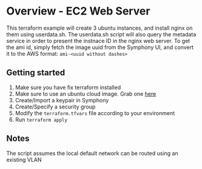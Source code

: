# Overview - EC2 Web Server
This terraform example will create 3 ubuntu instances, and install nginx on them using userdata.sh.
The userdata.sh script will also query the metadata service in order to present the instnace ID in the nginx web server.
To get the ami id, simply fetch the image uuid from the Symphony UI, and convert it to the AWS format:
`ami-<uuid without dashes>`

## Getting started
1. Make sure you have fix terraform installed
2. Make sure to use an ubuntu cloud image. Grab one [here](https://cloud-images.ubuntu.com/zesty/current/zesty-server-cloudimg-amd64.img)
3. Create/Import a keypair in Symphony
4. Create/Specify a security group
5. Modify the `terraform.tfvars` file according to your environment
6. Run `terraform apply`

## Notes
The script assumes the local default network can be routed using an existing VLAN

